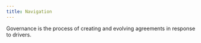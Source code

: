 ```yaml
---
title: Navigation
---
```



Governance is the process of creating and evolving agreements in response to drivers.

